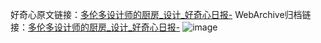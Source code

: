 好奇心原文链接：[多伦多设计师的厨房_设计_好奇心日报-](https://www.qdaily.com/articles/2237.html)
WebArchive归档链接：[多伦多设计师的厨房_设计_好奇心日报-](http://web.archive.org/web/20190623151015/https://www.qdaily.com/articles/2237.html)
![image](http://ww3.sinaimg.cn/large/007d5XDply1g3vbyo07e0j30u03a94go)